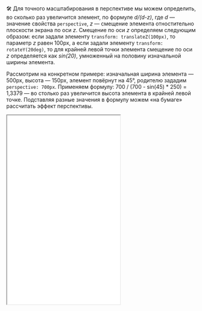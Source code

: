 🛠 Для точного масштабирования в перспективе мы можем определить, во сколько раз увеличится элемент, по формуле _d/(d-z)_, где _d_ — значение свойства `perspective`, _z_ — смещение элемента отностительно плоскости экрана по оси _z_. Смещение по оси _z_ определяем следующим образом: если задали элементу `transform: translateZ(100px)`, то параметр _z_ равен 100px, а если задали элементу `transform: rotateY(20deg)`, то для крайней левой точки элемента смещение по оси _z_ определяется как _sin(20)_, умноженный на половину изначальной ширины элемента.

Рассмотрим на конкретном примере: изначальная ширина элемента — 500px, высота — 150px, элемент повёрнут на 45°, родителю зададим `perspective: 700px`. Применяем формулу: 700 / (700 - sin(45) * 250) = 1,3379 — во столько раз увеличится высота элемента в крайней левой точке. Подставляя разные значения в формулу можем «на бумаге» рассчитать эффект перспективы.

<iframe title="Интерактивная песочница" src="../demos/dynamic-practice/" height="500"></iframe>
